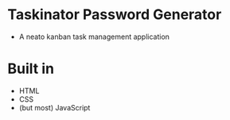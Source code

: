 # Taskinator Password Generator
* A neato kanban task management application


# Built in 
* HTML
* CSS
* (but most) JavaScript
